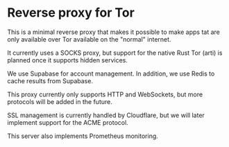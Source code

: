 # Reverse proxy for Tor

This is a minimal reverse proxy that makes it possible to make apps tat are only available over Tor available on the "normal" internet.

It currently uses a SOCKS proxy, but support for the native Rust Tor (arti) is planned once it supports hidden services.

We use Supabase for account management. In addition, we use Redis to cache results from Supabase.

This proxy currently only supports HTTP and WebSockets, but more protocols will be added in the future.

SSL management is currently handled by Cloudflare, but we will later implement support for the ACME protocol.

This server also implements Prometheus monitoring.
